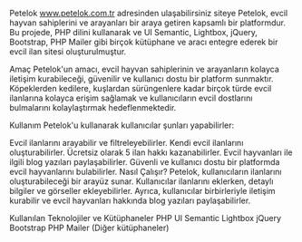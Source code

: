 Petelok
www.petelok.com.tr adresinden ulaşabilirsiniz siteye
Petelok, evcil hayvan sahiplerini ve arayanları bir araya getiren kapsamlı bir platformdur. Bu projede, PHP dilini kullanarak ve UI Semantic, Lightbox, jQuery, Bootstrap, PHP Mailer gibi birçok kütüphane ve aracı entegre ederek bir evcil ilan sitesi oluşturulmuştur.

Amaç
Petelok'un amacı, evcil hayvan sahiplerinin ve arayanların kolayca iletişim kurabileceği, güvenilir ve kullanıcı dostu bir platform sunmaktır. Köpeklerden kedilere, kuşlardan sürüngenlere kadar birçok türde evcil ilanlarına kolayca erişim sağlamak ve kullanıcıların evcil dostlarını bulmalarını kolaylaştırmak hedeflenmektedir.

Kullanım
Petelok'u kullanarak kullanıcılar şunları yapabilirler:

Evcil ilanlarını arayabilir ve filtreleyebilirler.
Kendi evcil ilanlarını oluşturabilirler.
Ücretsiz olarak 5 ilan hakkı kazanabilirler.
Evcil hayvanları ile ilgili blog yazıları paylaşabilirler.
Güvenli ve kullanıcı dostu bir platformda evcil hayvanlarını bulabilirler.
Nasıl Çalışır?
Petelok, kullanıcıların ilanlarını oluşturabileceği bir arayüz sunar. Kullanıcılar ilanlarını eklerken, detaylı bilgiler ve görseller ekleyebilirler. Ayrıca, kullanıcılar birbirleriyle iletişim kurabilir ve evcil hayvanları hakkında blog yazıları paylaşabilirler.

Kullanılan Teknolojiler ve Kütüphaneler
PHP
UI Semantic
Lightbox
jQuery
Bootstrap
PHP Mailer
(Diğer kütüphaneler)
